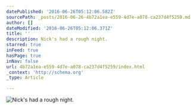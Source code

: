 ```yaml
---
datePublished: '2016-06-26T05:12:06.582Z'
sourcePath: _posts/2016-06-26-4b72a1ea-e559-4d7e-a078-ca237d4f5259.md
author: []
dateModified: '2016-06-26T05:12:06.371Z'
title: ''
description: Nick's had a rough night.
starred: true
inFeed: true
hasPage: true
inNav: false
url: 4b72a1ea-e559-4d7e-a078-ca237d4f5259/index.html
_context: 'http://schema.org'
_type: Article

---
```

![Nick's had a rough night.](https://imgflo.herokuapp.com/graph/vahj1ThiexotieMo/57a412bb265fac8dcec62c3a8daac845/croprotate.jpg?cropheight=3024&cropwidth=4032&degrees=-180&input=https%3A%2F%2Fthe-grid-user-content.s3-us-west-2.amazonaws.com%2F4c244b8a-6589-4373-9341-b498863e48df.jpg&x=0&y=0)